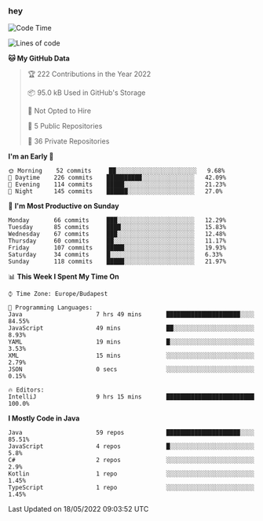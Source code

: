 ### hey

<!--START_SECTION:waka-->
![Code Time](http://img.shields.io/badge/Code%20Time-761%20hrs%2047%20mins-blue)

![Lines of code](https://img.shields.io/badge/From%20Hello%20World%20I%27ve%20Written-495%20Thousand%20lines%20of%20code-blue)

**🐱 My GitHub Data** 

> 🏆 222 Contributions in the Year 2022
 > 
> 📦 95.0 kB Used in GitHub's Storage 
 > 
> 🚫 Not Opted to Hire
 > 
> 📜 5 Public Repositories 
 > 
> 🔑 36 Private Repositories  
 > 
**I'm an Early 🐤** 

```text
🌞 Morning    52 commits     ██░░░░░░░░░░░░░░░░░░░░░░░   9.68% 
🌆 Daytime    226 commits    ██████████░░░░░░░░░░░░░░░   42.09% 
🌃 Evening    114 commits    █████░░░░░░░░░░░░░░░░░░░░   21.23% 
🌙 Night      145 commits    ██████░░░░░░░░░░░░░░░░░░░   27.0%

```
📅 **I'm Most Productive on Sunday** 

```text
Monday       66 commits     ███░░░░░░░░░░░░░░░░░░░░░░   12.29% 
Tuesday      85 commits     ████░░░░░░░░░░░░░░░░░░░░░   15.83% 
Wednesday    67 commits     ███░░░░░░░░░░░░░░░░░░░░░░   12.48% 
Thursday     60 commits     ██░░░░░░░░░░░░░░░░░░░░░░░   11.17% 
Friday       107 commits    █████░░░░░░░░░░░░░░░░░░░░   19.93% 
Saturday     34 commits     █░░░░░░░░░░░░░░░░░░░░░░░░   6.33% 
Sunday       118 commits    █████░░░░░░░░░░░░░░░░░░░░   21.97%

```


📊 **This Week I Spent My Time On** 

```text
⌚︎ Time Zone: Europe/Budapest

💬 Programming Languages: 
Java                     7 hrs 49 mins       █████████████████████░░░░   84.55% 
JavaScript               49 mins             ██░░░░░░░░░░░░░░░░░░░░░░░   8.93% 
YAML                     19 mins             █░░░░░░░░░░░░░░░░░░░░░░░░   3.53% 
XML                      15 mins             ░░░░░░░░░░░░░░░░░░░░░░░░░   2.79% 
JSON                     0 secs              ░░░░░░░░░░░░░░░░░░░░░░░░░   0.15%

🔥 Editors: 
IntelliJ                 9 hrs 15 mins       █████████████████████████   100.0%

```

**I Mostly Code in Java** 

```text
Java                     59 repos            █████████████████████░░░░   85.51% 
JavaScript               4 repos             █░░░░░░░░░░░░░░░░░░░░░░░░   5.8% 
C#                       2 repos             ░░░░░░░░░░░░░░░░░░░░░░░░░   2.9% 
Kotlin                   1 repo              ░░░░░░░░░░░░░░░░░░░░░░░░░   1.45% 
TypeScript               1 repo              ░░░░░░░░░░░░░░░░░░░░░░░░░   1.45%

```



 Last Updated on 18/05/2022 09:03:52 UTC
<!--END_SECTION:waka-->
